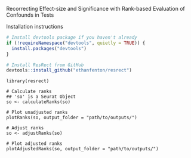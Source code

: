 Recorrecting Effect-size and Significance with Rank-based Evaluation of Confounds in Tests

Installation instructions
```r
# Install devtools package if you haven't already
if (!requireNamespace("devtools", quietly = TRUE)) {
  install.packages("devtools")
}

# Install ResRect from GitHub
devtools::install_github("ethanfenton/resrect")
```

```{r}
library(resrect)

# Calculate ranks
## 'so' is a Seurat Object
so <- calculateRanks(so)

# Plot unadjusted ranks
plotRanks(so, output_folder = "path/to/outputs/")

# Adjust ranks
so <- adjustRanks(so)

# Plot adjusted ranks
plotAdjustedRanks(so, output_folder = "path/to/outputs/")
```

